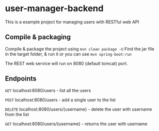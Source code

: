 # user-manager-backend
This is a example project for managing users with RESTful web API

## Compile & packaging
Compile & package the project using `mvn clean package -U`
Find the jar file in the target folder, & run it or you can use `mvn spring-boot:run`

The REST web service will run on 8080 (default tomcat) port.

## Endpoints
`GET`    localhost:8080/users - list all the users

`POST`   localhost:8080/users - add a single user to the list

`DELETE` localhost:8080/users/{username} - delete the user with username from the list

`GET`    localhost:8080/users/{username} - returns the user with username
